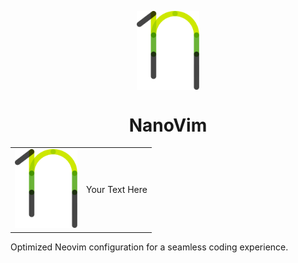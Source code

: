 <p align="center">
    <img width="100" align="top" src="/images/nanovim_logo.svg" />
</p>
<h1 align="center">
  NanoVim
</h1>

<table>
  <tr>
    <td><img src="/images/nanovim_logo.svg" alt="Your Image Description" width="100"/></td>
    <td style="text-align: left; vertical-align: middle;">Your Text Here</td>
  </tr>
</table>

Optimized Neovim configuration for a seamless coding experience. 
